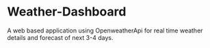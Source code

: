 # Weather-Dashboard
A web based application using OpenweatherApi for real time weather details and forecast of next 3-4 days.
